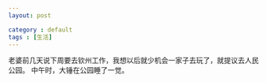 ```yaml
---
layout: post

category : default
tags : [生活]
---
```

老婆前几天说下周要去钦州工作，我想以后就少机会一家子去玩了，就提议去人民公园。
中午时，大锤在公园睡了一觉。




